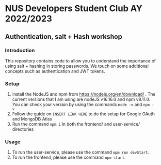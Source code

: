 # NUS Developers Student Club AY 2022/2023
## Authentication, salt + Hash workshop
### Introduction
This repository contains code to allow you to understand the importance of using salt + hashing in storing passwords. We touch on some additional concepts such as authentication and JWT tokens.

### Setup
1. Install the NodeJS and npm from https://nodejs.org/en/download/ . The current versions that I am using are nodeJS v16.16.0 and npm v8.11.0. You can check your version by using the commands `node -v` and `npm - v`
2. Follow the guide on `INSERT LINK HERE` to do the setup for Google OAuth and MongoDB Atlas
3. Run the command `npm i` in both the frontend/ and user-service/ directories

### Usage
1. To run the user-service, please use the command `npm run devStart`. 
2. To run the frontend, please use the command `npm start`.

